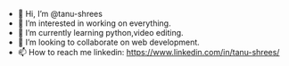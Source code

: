 - 👋 Hi, I’m @tanu-shrees
- 👀 I’m interested in working on everything.
- 🌱 I’m currently learning python,video editing.
- 💞️ I’m looking to collaborate on web development.
- 📫 How to reach me linkedin: https://www.linkedin.com/in/tanu-shrees/ 

<!---
tanu-shrees/tanu-shrees is a ✨ special ✨ repository because its `README.md` (this file) appears on your GitHub profile.
You can click the Preview link to take a look at your changes.
--->
